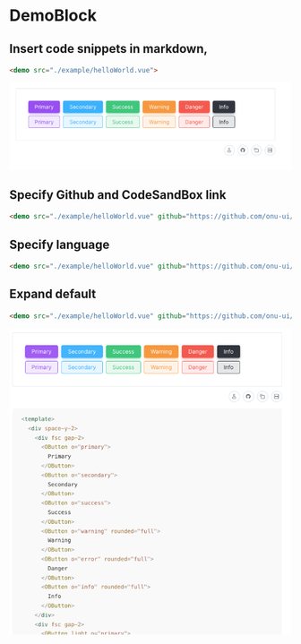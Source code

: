 # DemoBlock

## Insert code snippets in markdown,

```markdown
<demo src="./example/helloWorld.vue">
```
![](https://raw.githubusercontent.com/imageList/imglist/master/img/20220907175225.png)

## Specify Github and CodeSandBox link

```markdown
<demo src="./example/helloWorld.vue" github="https://github.com/onu-ui/onu-ui" codeSandBox="https://github.com/onu-ui/onu-ui">

```

## Specify language

```markdown
<demo src="./example/helloWorld.vue" github="https://github.com/onu-ui/onu-ui" codeSandBox="https://github.com/onu-ui/onu-ui" lang="ts">
```

## Expand default

```markdown
<demo src="./example/helloWorld.vue" github="https://github.com/onu-ui/onu-ui" codeSandBox="https://github.com/onu-ui/onu-ui" lang="ts" expand>
```
![](https://raw.githubusercontent.com/imageList/imglist/master/img/20220907175651.png)
